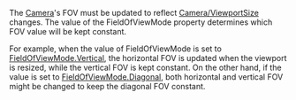 The [Camera](https://create.roblox.com/docs/reference/engine/classes/Camera)'s FOV must be updated to reflect
[Camera/ViewportSize](https://create.roblox.com/docs/reference/engine/classes/ViewportSize) changes. The value of the
FieldOfViewMode property determines which FOV value will be kept constant.

For example, when the value of FieldOfViewMode is set to
[FieldOfViewMode.Vertical](https://create.roblox.com/docs/reference/engine/classes/FieldOfViewMode#Vertical), the horizontal FOV is updated when the
viewport is resized, while the vertical FOV is kept constant. On the other
hand, if the value is set to [FieldOfViewMode.Diagonal](https://create.roblox.com/docs/reference/engine/classes/FieldOfViewMode#Diagonal), both horizontal
and vertical FOV might be changed to keep the diagonal FOV constant.
